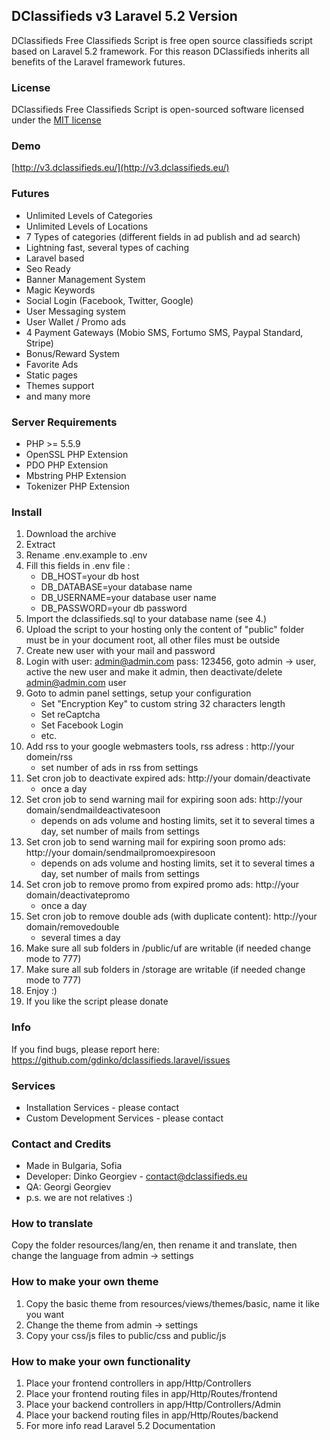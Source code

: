 ## DClassifieds v3 Laravel 5.2 Version

DClassifieds Free Classifieds Script is free open source classifieds script based on Laravel 5.2 framework. For this reason DClassifieds inherits all benefits of the Laravel framework futures.

### License

DClassifieds Free Classifieds Script is open-sourced software licensed under the [MIT license](http://opensource.org/licenses/MIT)

### Demo

[http://v3.dclassifieds.eu/](http://v3.dclassifieds.eu/)

### Futures
- Unlimited Levels of Categories
- Unlimited Levels of Locations
- 7 Types of categories (different fields in ad publish and ad search)
- Lightning fast, several types of caching
- Laravel based
- Seo Ready
- Banner Management System
- Magic Keywords
- Social Login (Facebook, Twitter, Google)
- User Messaging system
- User Wallet / Promo ads
- 4 Payment Gateways (Mobio SMS, Fortumo SMS, Paypal Standard, Stripe)
- Bonus/Reward System
- Favorite Ads
- Static pages
- Themes support
- and many more

### Server Requirements

- PHP >= 5.5.9
- OpenSSL PHP Extension
- PDO PHP Extension
- Mbstring PHP Extension
- Tokenizer PHP Extension

### Install
1. Download the archive
2. Extract
3. Rename .env.example to .env
4. Fill this fields in .env file :
    - DB_HOST=your db host
    - DB_DATABASE=your database name
    - DB_USERNAME=your database user name
    - DB_PASSWORD=your db password
5. Import the dclassifieds.sql to your database name (see 4.)
6. Upload the script to your hosting only the content of "public" folder must be in your document root, all other files must be outside
7. Create new user with your mail and password
8. Login with user: admin@admin.com pass: 123456, goto admin -> user, active the new user and make it admin, then deactivate/delete admin@admin.com user
9. Goto to admin panel settings, setup your configuration
    - Set "Encryption Key" to custom string 32 characters length
    - Set reCaptcha
    - Set Facebook Login
    - etc.
10. Add rss to your google webmasters tools, rss adress : http://your domein/rss
    - set number of ads in rss from settings
11. Set cron job to deactivate expired ads: http://your domain/deactivate
    - once a day
12. Set cron job to send warning mail for expiring soon ads: http://your domain/sendmaildeactivatesoon
    - depends on ads volume and hosting limits, set it to several times a day, set number of mails from settings
13. Set cron job to send warning mail for expiring soon promo ads: http://your domain/sendmailpromoexpiresoon
    - depends on ads volume and hosting limits, set it to several times a day, set number of mails from settings
14. Set cron job to remove promo from expired promo ads: http://your domain/deactivatepromo
    - once a day
15. Set cron job to remove double ads (with duplicate content): http://your domain/removedouble
    - several times a day
16. Make sure all sub folders in /public/uf are writable (if needed change mode to 777)
17. Make sure all sub folders in /storage are writable (if needed change mode to 777)
18. Enjoy :)
19. If you like the script please donate

### Info
If you find bugs, please report here: https://github.com/gdinko/dclassifieds.laravel/issues

### Services
- Installation Services - please contact
- Custom Development Services - please contact

### Contact and Credits
- Made in Bulgaria, Sofia
- Developer: Dinko Georgiev - contact@dclassifieds.eu
- QA: Georgi Georgiev
- p.s. we are not relatives :)

### How to translate
Copy the folder resources/lang/en, then rename it and translate, then change the language from admin -> settings

### How to make your own theme
1. Copy the basic theme from resources/views/themes/basic, name it like you want
2. Change the theme from admin -> settings
3. Copy your css/js files to public/css and public/js

### How to make your own functionality
1. Place your frontend controllers in app/Http/Controllers
2. Place your frontend routing files in app/Http/Routes/frontend
3. Place your backend controllers in app/Http/Controllers/Admin
4. Place your backend routing files in app/Http/Routes/backend
5. For more info read Laravel 5.2 Documentation